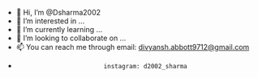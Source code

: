 - 👋 Hi, I’m @Dsharma2002
- 👀 I’m interested in ...
- 🌱 I’m currently learning ...
- 💞️ I’m looking to collaborate on ...
- 📫 You can reach me through email: divyansh.abbott9712@gmail.com
-                             instagram: d2002_sharma

<!---
Dsharma2002/Dsharma2002 is a ✨ special ✨ repository because its `README.md` (this file) appears on your GitHub profile.
You can click the Preview link to take a look at your changes.
--->
